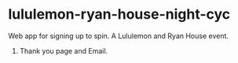 # lululemon-ryan-house-night-cyc
Web app for signing up to spin. A Lululemon and Ryan House event.


1. Thank you page and Email.
